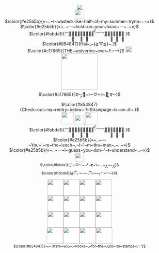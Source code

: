 <p align="center">
 <a href="https://visitcount.itsvg.in">
  <img src="https://visitcount.itsvg.in/api?id=LuvUrGutz&label=%CB%86%F0%90%83%B7%CB%86&color=10&icon=7&pretty=false" /> <br />
</a>
 <img src="https://file.garden/Zlo7whFY2AfQROME/Tumblr_l_206283575022602.jpg" "width="" height="30"> <br />
  $\color{#e25b5b}{«~..~I~wasted~like~half~of~my~summer~tryna~..~»}$<br /> 
 $\color{#e25b5b}{«~..~—~hold~on~your~hand~—~..~»}$ <br /> 
 $\color{#fabda1}{︶֪︶︶֪︶︶︶֪︶︶֪︶︶ིྀ︶︶֪︶︶︶֪︶︶֪︶︶֪ }$<br />
 $\color{#854847}{Hai~,~(⁠≧⁠▽⁠≦⁠)~.}$ <br />
$\color{#c17665}{THE~wolverine~ever~!!~—>}$ <a href="https://github.com/WheresTheExit"><img src="https://files.catbox.moe/60hbmn.gif" "width="" height=20" > </a> <br />
<img src="https://file.garden/Zlo7whFY2AfQROME/20240910_060339.jpg" "width="" height="120"> <br />
  $\color{#c17665}{࿐༘་🐺~୨~♡~୧~🐇་༘࿐}$ <br />
  $\color{#854847}{Check~out~my~rentry~below~!!~Strawpage~is~on~it~.}$<br />
<img src="https://file.garden/Zlo7whFY2AfQROME/Argenti%201.png" "width="" height="40"> <a href="https://rentry.co/LuvUrBlood"><img src="https://file.garden/Zlo7whFY2AfQROME/Tumblr_l_4374811607490.gif" "width="" height=30" > </a> <img src="https://file.garden/Zlo7whFY2AfQROME/Argenti%201.png" "width="" height="40"> <br />
  $\color{#fabda1}{︶֪︶︶֪︶︶︶֪︶︶֪︶︶ིྀ︶︶֪︶︶︶֪︶︶֪︶︶֪ }$<br />
  $\color{#e25b5b}{«~..~—~You~'~re~the~leech~,~I~'~m~the~man~,~..~»}$ <br /> 
 $\color{#e25b5b}{«~..~—~I~guess~you~don~'~t~understand~..~»}$ <br />
 <img src="https://file.garden/Zlo7whFY2AfQROME/Tumblr_l_206285126638910.jpg" "width="" height="30"> <br />
<sub/> $\color{#fabda1}{₊˚⊹♡~`~~ᶻ~𝘇~𐰁~...~႔~~႔}$ </sub> <br />
<sub/> $\color{#fabda1}{໒꒰ྀི｡-~˕~-｡ྀི꒱১~~ᠸ◠~◠~𐅠}$ </sub> <br />
 <img src="https://files.catbox.moe/33448i.gif" "width="" height="53"><img src="https://files.catbox.moe/9q2w18.png" "width="" height="53"><img src="https://files.catbox.moe/mgfgrv.jpg" "width="" height="53"><img src="https://files.catbox.moe/wfxvbx.gif" "width="" height="53"> <br />
 <img src="https://files.catbox.moe/2qo1ye.jpg" "width="" height="53"><img src="https://files.catbox.moe/bedq7w.png" "width="" height="53"><img src="https://files.catbox.moe/i6jrbi.png" "width="" height="53"><img src="https://files.catbox.moe/xbu5dw.png" "width="" height="53"> <br />
 <img src="https://files.catbox.moe/qqz8wg.jpg" "width="" height="53"><img src="https://files.catbox.moe/i7i9v1.gif" "width="" height="53"><img src="https://files.catbox.moe/nxjhm9.gif" "width="" height="53"><img src="https://files.catbox.moe/melb8d.jpg" "width="" height="53"> <br />
 <img src="https://files.catbox.moe/b1r2f6.jpg" "width="" height="54"><img src="https://files.catbox.moe/zjg7li.jpg" "width="" height="54"><img src="https://files.catbox.moe/tb0e5q.jpg" "width="" height="54"><img src="https://files.catbox.moe/mqrwyr.jpg" "width="" height="54"> <br  />
 <sub/> $\color{#854847}{ᯓ~Thank~you~,~Pooka~,~for~the~Junji~Ito~stamps~.ᐟ.ᐟ}$</sub> <br />
</div>
